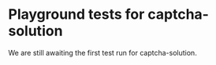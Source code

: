 # Playground tests for captcha-solution
We are still awaiting the first test run for captcha-solution.
